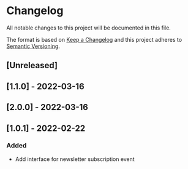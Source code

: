 # Changelog

All notable changes to this project will be documented in this file.

The format is based on [Keep a Changelog](http://keepachangelog.com/en/1.0.0/)
and this project adheres to [Semantic Versioning](http://semver.org/spec/v2.0.0.html).

## [Unreleased]

## [1.1.0] - 2022-03-16

## [2.0.0] - 2022-03-16

## [1.0.1] - 2022-02-22

### Added

- Add interface for newsletter subscription event
